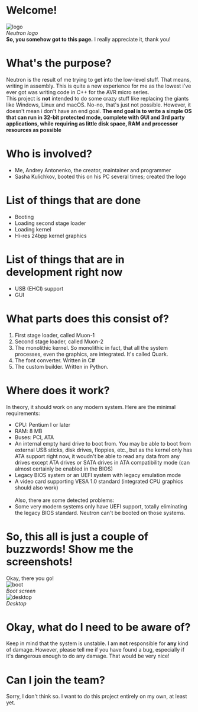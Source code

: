 # Welcome!
![logo](https://github.com/portasynthinca3/neutron/blob/master/gfx/logo_cut.png "logo")\
*Neutron logo*\
**So, you somehow got to this page.** I really appreciate it, thank you!
# What's the purpose?
Neutron is the result of me trying to get into the low-level stuff. That means, writing in assembly. This is quite a new
experience for me as the lowest i've ever got was writing code in C++ for the AVR micro series.\
This project is **not** intended to do some crazy stuff like replacing the giants like Windows, Linux and macOS. No-no, that's just not possible. However, it doesn't mean i don't have an end goal. **The end goal is to write a simple OS that can run in 32-bit protected mode, complete with GUI and 3rd party applications, while requiring as little disk space, RAM and processor resources as possible**
# Who is involved?
* Me, Andrey Antonenko, the creator, maintainer and programmer
* Sasha Kulichkov, booted this on his PC several times; created the logo
# List of things that are done
* Booting
* Loading second stage loader
* Loading kernel
* Hi-res 24bpp kernel graphics
# List of things that are in development right now
* USB (EHCI) support
* GUI
# What parts does this consist of?
1. First stage loader, called Muon-1
2. Second stage loader, called Muon-2
3. The monolithic kernel. So monolithic in fact, that all the system processes, even the graphics, are integrated. It's called Quark.
4. The font converter. Written in C#
5. The custom builder. Written in Python.
# Where does it work?
In theory, it should work on any modern system. Here are the minimal requirements:
* CPU: Pentium I or later
* RAM: 8 MB
* Buses: PCI, ATA
* An internal empty hard drive to boot from. You may be able to boot from external USB sticks, disk drives, floppies, etc., but
as the kernel only has ATA support right now, it woudn't be able to read any data from any drives except ATA drives or SATA
drives in ATA compatibility mode (can almost certainly be enabled in the BIOS)
* Legacy BIOS system or an UEFI system with legacy emulation mode
* A video card supporting VESA 1.0 standard (integrated CPU graphics should also work)\
\
Also, there are some detected problems:
* Some very modern systems only have UEFI support, totally eliminating the legacy BIOS standard. Neutron can't be booted on those systems.
# So, this all is just a couple of buzzwords! Show me the screenshots!
Okay, there you go!\
![boot](https://github.com/portasynthinca3/neutron/blob/master/screens/boot.png "boot")\
*Boot screen*\
![desktop](https://github.com/portasynthinca3/neutron/blob/master/screens/desktop.png "desktop")\
*Desktop*
# Okay, what do I need to be aware of?
Keep in mind that the system is unstable. I am **not** responsible for **any** kind of damage.
However, please tell me if you have found a bug, especially if it's dangerous enough to do any damage. That would be very nice!
# Can I join the team?
Sorry, I don't think so. I want to do this project entirely on my own, at least yet.
